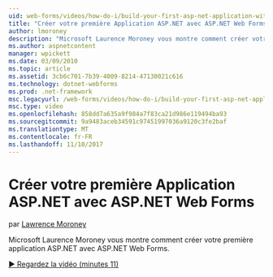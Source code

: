 ```yaml
---
uid: web-forms/videos/how-do-i/build-your-first-asp-net-application-with-asp-net-web-forms
title: "Créer votre première Application ASP.NET avec ASP.NET Web Forms | Documents Microsoft"
author: lmoroney
description: "Microsoft Laurence Moroney vous montre comment créer votre première application ASP.NET avec ASP.NET Web Forms."
ms.author: aspnetcontent
manager: wpickett
ms.date: 03/09/2010
ms.topic: article
ms.assetid: 3cb6c701-7b39-4009-8214-47130021c616
ms.technology: dotnet-webforms
ms.prod: .net-framework
msc.legacyurl: /web-forms/videos/how-do-i/build-your-first-asp-net-application-with-asp-net-web-forms
msc.type: video
ms.openlocfilehash: 858dd7a635a9f984a7f83ca21d986e119494ba93
ms.sourcegitcommit: 9a9483aceb34591c97451997036a9120c3fe2baf
ms.translationtype: MT
ms.contentlocale: fr-FR
ms.lasthandoff: 11/10/2017
---
```

<a name="build-your-first-aspnet-application-with-aspnet-web-forms"></a>Créer votre première Application ASP.NET avec ASP.NET Web Forms
====================
par [Lawrence Moroney](https://github.com/lmoroney)

Microsoft Laurence Moroney vous montre comment créer votre première application ASP.NET avec ASP.NET Web Forms.

[&#9654; Regardez la vidéo (minutes 11)](https://channel9.msdn.com/Blogs/ASP-NET-Site-Videos/build-your-first-asp-net-application-with-asp-net-web-forms)
